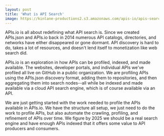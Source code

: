 ```yaml
---
layout: post
title: 'What is API Search'
image: https://kinlane-productions2.s3.amazonaws.com/apis-io/apis-search-network.png
---
```

APIs.io is all about redefining what API search is. Since we created APIs.json and APIs.io back in 2014 numerous API catalogs, directories, and networks have either disappeared or gone dormant. API discovery is hard to do, takes a lot of resources, and doesn't lend itself to monetization like web search did.

APIs.io is an exploration in how APIs can be profiled, indexed, and made available. The websites, developer portals, and individual APIs we've profiled all live on GitHub in a public organization. We are profiling APIs using the APIs.json discovery format, adding them to repositories, and then aggregating them into search nodes--all while be indexed and made available via a cloud API search engine, which is of course available via an API.

We are just getting started with the work needed to profile the APIs available in APIs.io. We have the structure all setup, we just need to do the work to profile APIs, but also automate the crawling, profiling, and refinement of APIs over time. We figure by 2025 we should be a real search engine and have enough APIs indexed that it offers some value to API producers and consumers.